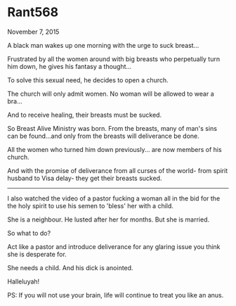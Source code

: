 # Rant568


 November 7, 2015

A black man wakes up one morning with the urge to suck breast...

Frustrated by all the women around with big breasts who perpetually turn him down, he gives his fantasy a thought...

To solve this sexual need, he decides to open a church.

The church will only admit women. No woman will be allowed to wear a bra...

And to receive healing, their breasts must be sucked. 

So Breast Alive Ministry was born. From the breasts, many of man's sins can be found...and only from the breasts will deliverance be done.

All the women who turned him down previously... are now members of his church.

And with the promise of deliverance from all curses of the world- from spirit husband to Visa delay- they get their breasts sucked.

***

I also watched the video of a pastor fucking a woman all in the bid for the the holy spirit to use his semen  to 'bless' her with a child.

She is a neighbour. He lusted after her for months. But she is married. 

So what to do?

Act like a pastor and introduce deliverance for any glaring issue you think she is desperate for.

She needs a child. And his dick is anointed. 

Halleluyah! 

PS: If you will not use your brain, life will continue to treat you like an anus.